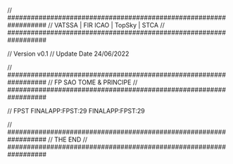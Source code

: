 // ##################################################################
//                 VATSSA | FIR ICAO | TopSky | STCA
// ##################################################################

// Version v0.1
// Update Date 24/06/2022


// ##################################################################
//                 FP SAO TOME & PRINCIPE
// ##################################################################

// FPST
FINALAPP:FPST:29
FINALAPP:FPST:29


// ##################################################################
//                 THE END
// ##################################################################

